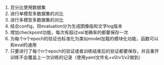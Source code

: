 1. 百分比使用数据集
2. 进行单模型多数据集的对比
3. 进行多模型多数据集的对比
4. 结合config，将evaluation分为生成图像版和文字log版本
5. 增加checkpoint功能，每次有超过val准确率的都要保存一次
6. 为每个n个epoch的验证也标准化为类似model加载的模块化功能，函数可以和eval的通用
7. 只要进行了每个n个epoch的验证或者训练结束后的验证都要保存，并且重开训练不会覆盖上一次训练的记录（使用yaml文件名+v0/v1/v2做到）